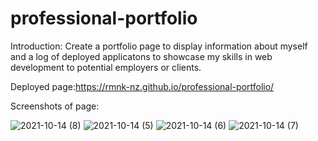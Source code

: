 # professional-portfolio

Introduction:
Create a portfolio page to display information about myself and a log of deployed applicatons to showcase my skills in web development to potential employers or clients.

Deployed page:https://rmnk-nz.github.io/professional-portfolio/

Screenshots of page:

![2021-10-14 (8)](https://user-images.githubusercontent.com/86906047/137224960-65a7ad11-085c-40c2-bc9e-2df77c298e05.png)
![2021-10-14 (5)](https://user-images.githubusercontent.com/86906047/137224972-8facf3c7-79d9-472d-aa5c-e4963a409df7.png)
![2021-10-14 (6)](https://user-images.githubusercontent.com/86906047/137224978-91eee4b8-3bb1-4a04-932b-d47a11f51be5.png)
![2021-10-14 (7)](https://user-images.githubusercontent.com/86906047/137224982-ef572dea-f8ac-44c1-921a-06f190aee3f5.png)
